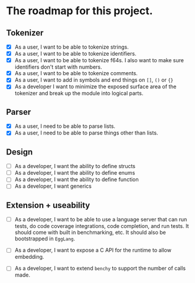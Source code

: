 # The roadmap for this project.
## Tokenizer
- [x] As a user, I want to be able to tokenize strings.
- [x] As a user, I want to be able to tokenize identifiers.
- [x] As a user, I want to be able to tokenize f64s. I also want to make sure identifiers don't start with numbers.
- [x] As a user, I want to be able to tokenize comments.
- [x] As a user, I want to add in symbols and end things on `[]`, `()` or `{}`
- [x] As a developer I want to minimize the exposed surface area of the tokenizer and break up the module into logical parts.

## Parser
- [x] As a user, I need to be able to parse lists.
- [x] As a user, I need to be able to parse things other than lists.

## Design
- [ ] As a developer, I want the ability to define structs
- [ ] As a developer, I want the ability to define enums
- [ ] As a developer, I want the ability to define function
- [ ] As a developer, I want generics

## Extension + useability
- [ ] As a developer, I want to be able to use a language server that can run tests, do code coverage integrations, code completion, and run tests. It should come with built in benchmarking, etc. It should also be bootstrapped in `EggLang`. 
- [ ] As a developer, I want to expose a C API for the runtime to allow embedding.
- [ ] As a developer, I want to extend `benchy` to support the number of calls made.


